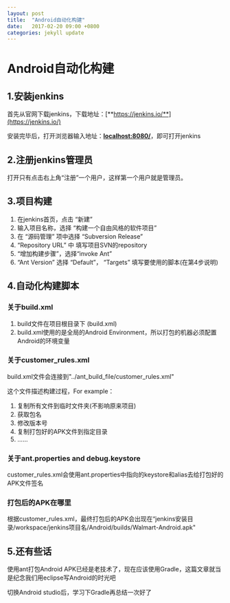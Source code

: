 ```yaml
---
layout: post
title:  "Android自动化构建"
date:   2017-02-20 09:00 +0800
categories: jekyll update
---
```


# Android自动化构建 #

## 1.安装jenkins ##

首先从官网下载jenkins，下载地址：[**https://jenkins.io/**](https://jenkins.io/)

安装完毕后，打开浏览器输入地址：[**localhost:8080/**](localhost:8080/)，即可打开jenkins

## 2.注册jenkins管理员 ##

打开只有点击右上角“注册”一个用户，这样第一个用户就是管理员。

## 3.项目构建 ##

1. 在jenkins首页，点击 “新建”
2. 输入项目名称，选择 “构建一个自由风格的软件项目”
3. 在 “源码管理” 项中选择 “Subversion Release”
4. “Repository URL” 中 填写项目SVN的repository
5. “增加构建步骤”，选择“invoke Ant”
6. “Ant Version” 选择 “Default”， “Targets” 填写要使用的脚本(在第4步说明)

## 4.自动化构建脚本 ##

### 关于build.xml ###

1. build文件在项目根目录下 (build.xml)
2. build.xml使用的是全局的Android Environment，所以打包的机器必须配置Android的环境变量

### 关于customer_rules.xml ###

build.xml文件会连接到"../ant_build_file/customer_rules.xml"

这个文件描述构建过程，For example：

1. 复制所有文件到临时文件夹(不影响原来项目)
2. 获取包名
3. 修改版本号
4. 复制打包好的APK文件到指定目录
5. ......

### 关于ant.properties and debug.keystore ###

customer_rules.xml会使用ant.properties中指向的keystore和alias去给打包好的APK文件签名

### 打包后的APK在哪里 ###

根据customer_rules.xml，最终打包后的APK会出现在“jenkins安装目录/workspace/jenkins项目名/Android/builds/Walmart-Android.apk"

## 5.还有些话 ##

使用ant打包Android APK已经是老技术了，现在应该使用Gradle，这篇文章就当是纪念我们用eclipse写Android的时光吧

切换Android studio后，学习下Gradle再总结一次好了